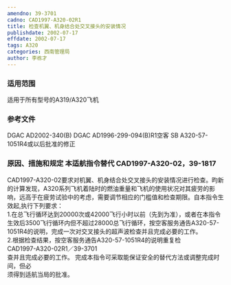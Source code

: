 ```yaml
---
amendno: 39-3701  
cadno: CAD1997-A320-02R1  
title: 检查机翼、机身结合处交叉接头的安装情况  
publishdate: 2002-07-17  
effdate: 2002-07-17  
tags: A320  
categories: 西南管理局  
author: 李栋才  
---
```

  
### 适用范围  
适用于所有型号的A319/A320飞机  
  
<!--more-->  
### 参考文件  
DGAC AD2002-340(B) DGAC AD1996-299-094(B)R1空客 SB A320-57-1051R4或以后批准的修正  
  
### 原因、措施和规定 本适航指令替代 CAD1997-A320-02，39-1817  
 CAD1997-A320-02要求对机翼、机身结合处交叉接头的安装情况进行检查。昀新的计算发现，A320系列飞机着陆时的燃油重量和飞机的使用状况对其疲劳的影响，远高于在疲劳试验中的考虑，需要调节相应的门槛值和检查期限。自本指令生效起,执行下列要求：  
    1.在总飞行循环达到20000次或42000飞行小时以前（先到为准），或者在本指令生效后3500飞行循环内但不超过28000总飞行循环，按空客服务通告A320-57-1051R4的说明，完成一次对交叉接头的超声波检查并且完成必要的工作。  
2.根据检查结果，按空客服务通告A320-57-1051R4的说明重复检  
  CAD1997-A320-02R1／39-3701  
查并且完成必要的工作。 完成本指令可采取能保证安全的替代方法或调整完成时间，但必  
须得到适航当局的批准。  
